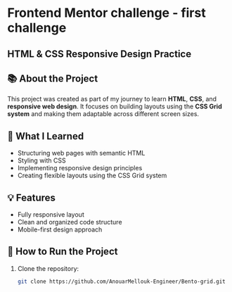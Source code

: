 # Frontend Mentor challenge - first challenge

## HTML & CSS Responsive Design Practice

## 📚 About the Project  
This project was created as part of my journey to learn **HTML**, **CSS**, and **responsive web design**. It focuses on building layouts using the **CSS Grid system** and making them adaptable across different screen sizes.

## 🎯 What I Learned  
- Structuring web pages with semantic HTML  
- Styling with CSS  
- Implementing responsive design principles  
- Creating flexible layouts using the CSS Grid system  

## 💡 Features  
- Fully responsive layout  
- Clean and organized code structure  
- Mobile-first design approach  

## 🚀 How to Run the Project  
1. Clone the repository:  
   ```bash
   git clone https://github.com/AnouarMellouk-Engineer/Bento-grid.git

